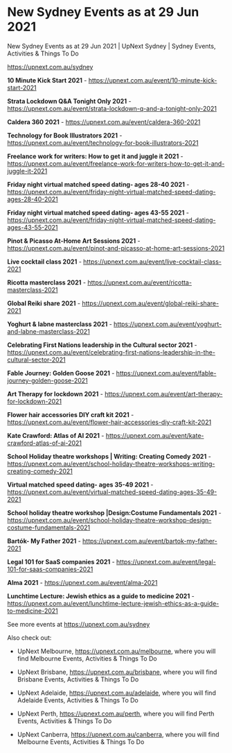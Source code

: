 # New Sydney Events as at 29 Jun 2021
New Sydney Events as at 29 Jun 2021 | UpNext Sydney | Sydney Events, Activities &amp; Things To Do

https://upnext.com.au/sydney


**10 Minute Kick Start 2021** - https://upnext.com.au/event/10-minute-kick-start-2021

**Strata Lockdown Q&A Tonight Only 2021** - https://upnext.com.au/event/strata-lockdown-q-and-a-tonight-only-2021

**Caldera 360 2021** - https://upnext.com.au/event/caldera-360-2021

**Technology for Book Illustrators 2021** - https://upnext.com.au/event/technology-for-book-illustrators-2021

**Freelance work for writers: How to get it and juggle it 2021** - https://upnext.com.au/event/freelance-work-for-writers-how-to-get-it-and-juggle-it-2021

**Friday night virtual matched speed dating- ages 28-40 2021** - https://upnext.com.au/event/friday-night-virtual-matched-speed-dating-ages-28-40-2021

**Friday night virtual matched speed dating- ages 43-55 2021** - https://upnext.com.au/event/friday-night-virtual-matched-speed-dating-ages-43-55-2021

**Pinot & Picasso At-Home Art Sessions 2021** - https://upnext.com.au/event/pinot-and-picasso-at-home-art-sessions-2021

**Live cocktail class 2021** - https://upnext.com.au/event/live-cocktail-class-2021

**Ricotta masterclass 2021** - https://upnext.com.au/event/ricotta-masterclass-2021

**Global Reiki share 2021** - https://upnext.com.au/event/global-reiki-share-2021

**Yoghurt & labne masterclass 2021** - https://upnext.com.au/event/yoghurt-and-labne-masterclass-2021

**Celebrating First Nations leadership in the Cultural sector 2021** - https://upnext.com.au/event/celebrating-first-nations-leadership-in-the-cultural-sector-2021

**Fable Journey: Golden Goose 2021** - https://upnext.com.au/event/fable-journey-golden-goose-2021

**Art Therapy for lockdown 2021** - https://upnext.com.au/event/art-therapy-for-lockdown-2021

**Flower hair accessories DIY craft kit 2021** - https://upnext.com.au/event/flower-hair-accessories-diy-craft-kit-2021

**Kate Crawford: Atlas of AI 2021** - https://upnext.com.au/event/kate-crawford-atlas-of-ai-2021

**School Holiday theatre workshops | Writing: Creating Comedy 2021** - https://upnext.com.au/event/school-holiday-theatre-workshops-writing-creating-comedy-2021

**Virtual matched speed dating- ages 35-49 2021** - https://upnext.com.au/event/virtual-matched-speed-dating-ages-35-49-2021

**School holiday theatre workshop |Design:Costume Fundamentals 2021** - https://upnext.com.au/event/school-holiday-theatre-workshop-design-costume-fundamentals-2021

**Bartók- My Father 2021** - https://upnext.com.au/event/bartok-my-father-2021

**Legal 101 for SaaS companies 2021** - https://upnext.com.au/event/legal-101-for-saas-companies-2021

**Alma 2021** - https://upnext.com.au/event/alma-2021

**Lunchtime Lecture: Jewish ethics as a guide to medicine 2021** - https://upnext.com.au/event/lunchtime-lecture-jewish-ethics-as-a-guide-to-medicine-2021



See more events at https://upnext.com.au/sydney


Also check out:

* UpNext Melbourne, https://upnext.com.au/melbourne, where you will find Melbourne Events, Activities & Things To Do

* UpNext Brisbane, https://upnext.com.au/brisbane, where you will find Brisbane Events, Activities & Things To Do

* UpNext Adelaide, https://upnext.com.au/adelaide, where you will find Adelaide Events, Activities & Things To Do

* UpNext Perth, https://upnext.com.au/perth, where you will find Perth Events, Activities & Things To Do

* UpNext Canberra, https://upnext.com.au/canberra, where you will find Melbourne Events, Activities & Things To Do